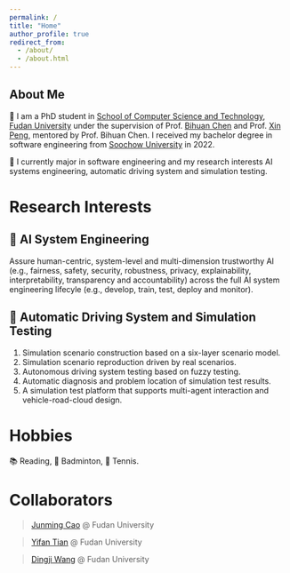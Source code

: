 ```yaml
---
permalink: /
title: "Home"
author_profile: true
redirect_from: 
  - /about/
  - /about.html
---
```


About Me
------

👔 I am a PhD student in [School of Computer Science and Technology]([https://cs.fudan.edu.cn/]), [Fudan University]([https://www.fudan.edu.cn/en/]) under the supervision of Prof. [Bihuan Chen]([https://chenbihuan.github.io/]) and Prof. [Xin Peng]([https://cspengxin.github.io/]), mentored by Prof. Bihuan Chen. I received my bachelor degree in software engineering from [Soochow University]([http://eng.suda.edu.cn/]) in 2022.


🌱 I currently major in software engineering and my research interests AI systems engineering, automatic driving system and simulation testing.

Research Interests
======

🤖 AI System Engineering
------

Assure human-centric, system-level and multi-dimension trustworthy AI (e.g., fairness, safety, security, robustness, privacy, explainability, interpretability, transparency and accountability) across the full AI system engineering lifecyle (e.g., develop, train, test, deploy and monitor).

🚗 Automatic Driving System and Simulation Testing
------

1) Simulation scenario construction based on a six-layer scenario model.
2) Simulation scenario reproduction driven by real scenarios.
3) Autonomous driving system testing based on fuzzy testing.
4) Automatic diagnosis and problem location of simulation test results.
5) A simulation test platform that supports multi-agent interaction and vehicle-road-cloud design.

Hobbies
======
📚 Reading, 🏸 Badminton, 🎾 Tennis.

Collaborators
======
> [Junming Cao](https://jamescao2048.github.io/) @ Fudan University

> [Yifan Tian](https://tianyifan-vincent.github.io/) @ Fudan University

> [Dingji Wang]( ) @ Fudan University









